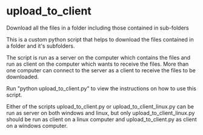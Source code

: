 # upload_to_client
Download all the files in a folder including those contained in sub-folders

This is a custom python script that helps to download the files contained in a folder and it's subfolders.

The script is run as a server on the computer which contains the files and run as client on the computer which wants to receive the files.
More than one computer can connect to the server as a client to receive the files to be downloaded. 

Run "python upload_to_client.py" to view the instructions on how to use this script.

Either of the scripts upload_to_client.py or upload_to_client_linux.py can be run as server on both windows and linux, but only
upload_to_client_linux.py should be run as client on a linux computer and upload_to_client.py as client on a windows computer.